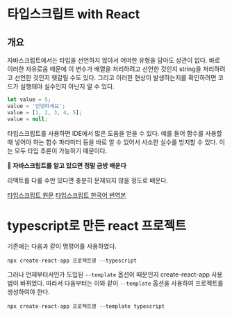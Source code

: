 # 타입스크립트 with React

## 개요

자바스크립트에서는 타입을 선언하지 않아서 어떠한 유형을 담아도 상관이 없다.
바로 이러한 자유로움 때문에 이 변수가 배열을 처리하려고 선언한 것인지 string을 처리하려고 선언한 것인지 헷갈릴 수도 있다.
그리고 이러한 현상이 발생하는지를 확인하려면 코드가 실행돼야 실수인지 아닌지 알 수 있다.

```js
let value = 5;
value = '안녕하세요';
value = [1, 2, 3, 4, 5];
value = null;
```

타입스크립트를 사용하면 IDE에서 많은 도움을 얻을 수 있다.
예를 들어 함수를 사용할 때 넣어야 하는 함수 파라미터 등을 바로 알 수 있어서 사소한 실수를 방지할 수 있다.
이는 모두 타입 추론이 가능하기 때문이다.

**💯 자바스크립트를 알고 있으면 정말 금방 배운다**

리액트를 다룰 수만 있다면 충분히 문제되지 않을 정도로 배운다.

[타입스크립트 원문](https://typescriptlang.org/docs/handbook/basic-types.html)
[타입스크립트 한국어 번역본](https://typescript-kr.github.io)

# typescript로 만든 react 프로젝트

기존에는 다음과 같이 명령어를 사용하였다.

```
npx create-react-app 프로젝트명 --typescript
```

그러나 언제부터서인가 도입된 `--template` 옵션이 때문인지 create-react-app 사용법이 바뀌었다.
따라서 다음부터는 이와 같이 `--template` 옵션을 사용하여 프로젝트를 생성하여야 한다.

```
npx create-react-app 프로젝트명 --template typescript
```
